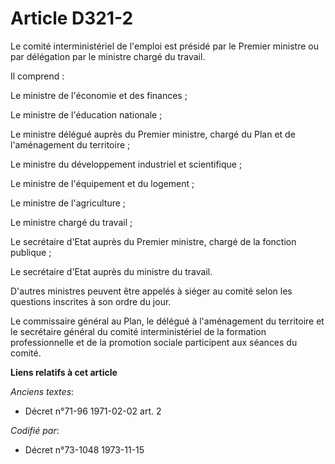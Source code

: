 # Article D321-2

Le comité interministériel de l'emploi est présidé par le Premier ministre ou par délégation par le ministre chargé du
travail.

Il comprend :

Le ministre de l'économie et des finances ;

Le ministre de l'éducation nationale ;

Le ministre délégué auprès du Premier ministre, chargé du Plan et de l'aménagement du territoire ;

Le ministre du développement industriel et scientifique ;

Le ministre de l'équipement et du logement ;

Le ministre de l'agriculture ;

Le ministre chargé du travail ;

Le secrétaire d'Etat auprès du Premier ministre, chargé de la fonction publique ;

Le secrétaire d'Etat auprès du ministre du travail.

D'autres ministres peuvent être appelés à siéger au comité selon les questions inscrites à son ordre du jour.

Le commissaire général au Plan, le délégué à l'aménagement du territoire et le secrétaire général du comité interministériel
de la formation professionnelle et de la promotion sociale participent aux séances du comité.

**Liens relatifs à cet article**

_Anciens textes_:

  - Décret n°71-96 1971-02-02 art. 2

_Codifié par_:

  - Décret n°73-1048 1973-11-15
